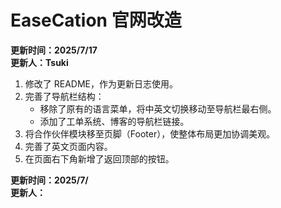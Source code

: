 # EaseCation 官网改造

**更新时间：2025/7/17**  
**更新人：Tsuki**

1. 修改了 README，作为更新日志使用。  
2. 完善了导航栏结构：
   - 移除了原有的语言菜单，将中英文切换移动至导航栏最右侧。
   - 添加了工单系统、博客的导航栏链接。
3. 将合作伙伴模块移至页脚（Footer），使整体布局更加协调美观。  
4. 完善了英文页面内容。  
5. 在页面右下角新增了返回顶部的按钮。

**更新时间：2025/7/**  
**更新人：**